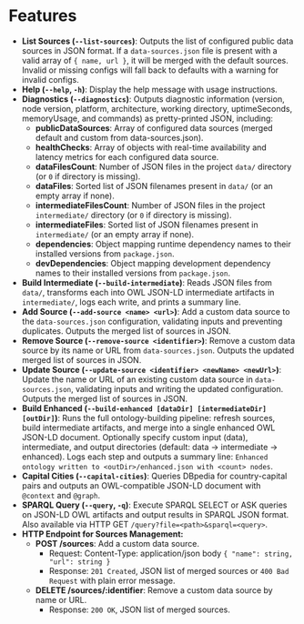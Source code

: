 # Features

- **List Sources (`--list-sources`)**: Outputs the list of configured public data sources in JSON format. If a `data-sources.json` file is present with a valid array of `{ name, url }`, it will be merged with the default sources. Invalid or missing configs will fall back to defaults with a warning for invalid configs.
- **Help (`--help`, `-h`)**: Display the help message with usage instructions.
- **Diagnostics (`--diagnostics`)**: Outputs diagnostic information (version, node version, platform, architecture, working directory, uptimeSeconds, memoryUsage, and commands) as pretty-printed JSON, including:
  - **publicDataSources**: Array of configured data sources (merged default and custom from data-sources.json).
  - **healthChecks**: Array of objects with real-time availability and latency metrics for each configured data source.
  - **dataFilesCount**: Number of JSON files in the project `data/` directory (or `0` if directory is missing).
  - **dataFiles**: Sorted list of JSON filenames present in `data/` (or an empty array if none).
  - **intermediateFilesCount**: Number of JSON files in the project `intermediate/` directory (or `0` if directory is missing).
  - **intermediateFiles**: Sorted list of JSON filenames present in `intermediate/` (or an empty array if none).
  - **dependencies**: Object mapping runtime dependency names to their installed versions from `package.json`.
  - **devDependencies**: Object mapping development dependency names to their installed versions from `package.json`.
- **Build Intermediate (`--build-intermediate`)**: Reads JSON files from `data/`, transforms each into OWL JSON-LD intermediate artifacts in `intermediate/`, logs each write, and prints a summary line.
- **Add Source (`--add-source <name> <url>`)**: Add a custom data source to the `data-sources.json` configuration, validating inputs and preventing duplicates. Outputs the merged list of sources in JSON.
- **Remove Source (`--remove-source <identifier>`)**: Remove a custom data source by its name or URL from `data-sources.json`. Outputs the updated merged list of sources in JSON.
- **Update Source (`--update-source <identifier> <newName> <newUrl>`)**: Update the name or URL of an existing custom data source in `data-sources.json`, validating inputs and writing the updated configuration. Outputs the merged list of sources in JSON.
- **Build Enhanced (`--build-enhanced [dataDir] [intermediateDir] [outDir]`)**: Runs the full ontology-building pipeline: refresh sources, build intermediate artifacts, and merge into a single enhanced OWL JSON-LD document. Optionally specify custom input (data), intermediate, and output directories (default: data → intermediate → enhanced). Logs each step and outputs a summary line: `Enhanced ontology written to <outDir>/enhanced.json with <count> nodes`.
- **Capital Cities (`--capital-cities`)**: Queries DBpedia for country-capital pairs and outputs an OWL-compatible JSON-LD document with `@context` and `@graph`.
- **SPARQL Query (`--query`, `-q`)**: Execute SPARQL SELECT or ASK queries on JSON-LD OWL artifacts and output results in SPARQL JSON format. Also available via HTTP GET `/query?file=<path>&sparql=<query>`.
- **HTTP Endpoint for Sources Management:**
  - **POST /sources**: Add a custom data source.
    - Request: Content-Type: application/json body `{ "name": string, "url": string }`
    - Response: `201 Created`, JSON list of merged sources or `400 Bad Request` with plain error message.
  - **DELETE /sources/:identifier**: Remove a custom data source by name or URL.
    - Response: `200 OK`, JSON list of merged sources.
